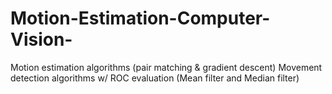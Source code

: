 # Motion-Estimation-Computer-Vision-
Motion estimation algorithms (pair matching &amp; gradient descent)
Movement detection algorithms w/ ROC evaluation (Mean filter and Median filter)
